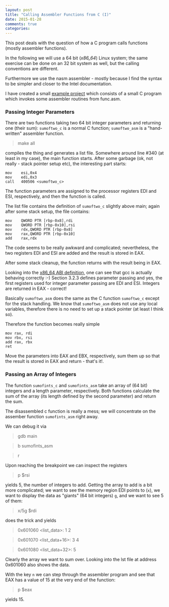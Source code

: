 ```yaml
---
layout: post
title: "Calling Assembler Functions from C (I)"
date: 2015-01-28
comments: true
categories:
---
```


This post deals with the question of how a C program calls functions (mostly
assembler functions).


In the following we will use a 64 bit (*x86_64*) Linux system; the same
exercise can be done on an 32 bit system as well, but the calling conventions
are different.

Furthermore we use the nasm assembler - mostly because I find the syntax to be
simpler and closer to the Intel documentation.

I have created a small [example project](https://github.com/ClemensFMN/asm-stuff/tree/master/int_exchange) 
which consists of a small C program which
invokes some assembler routines from func.asm.

### Passing Integer Parameters ###

There are two functions taking two 64 bit integer parameters and returning one
(their sum): `sumoftwo_c` is a normal C function; `sumoftwo_asm` is a "hand-
written" assembler function.

> make all

compiles the thing and generates a list file. Somewhere around line #340 (at
least in my case), the main function starts. After some garbage (ok, not
really - stack pointer setup etc), the interesting part starts:


	mov    esi,0x4
	mov    edi,0x3
	call   400506 <sumoftwo_c>

The function parameters are assigned to the processor registers EDI and ESI,
respectively, and then the function is called.

The list file contains the definition of `sumoftwo_c` slightly above main; again
after some stack setup, the file contains:

	mov    QWORD PTR [rbp-0x8],rdi
	mov    QWORD PTR [rbp-0x10],rsi
	mov    rdx,QWORD PTR [rbp-0x8]
	mov    rax,QWORD PTR [rbp-0x10]
	add    rax,rdx

The code seems to be really awkward and complicated; nevertheless, the two
registers EDI and ESI are added and the result is stored in EAX.

After some stack cleanup, the function returns with the result being in EAX.


Looking into the [x86_64 ABI
definition](http://www.x86-64.org/documentation/abi.pdf),  one can see that
gcc is actually behaving correctly :-) Section 3.2.3 defines parameter passing
and yes, the first registers used for integer parameter passing are EDI and
ESI. Integers are returned in EAX - correct!


Basically `sumoftwo_asm` does the same as the C function `sumoftwo_c` except
for the stack handling. We know that `sumoftwo_asm` does not use any local
variables, therefore there is no need to set up a stack pointer (at least I
think so).

Therefore the function becomes really simple

	mov rax, rdi
	mov rbx, rsi
	add rax, rbx
	ret

Move the parameters into EAX and EBX, respectively, sum them up so that the
result is stored in EAX and return - that's it!.


### Passing an Array of Integers ###

The function `sumofints_c` and `sumofints_asm` take an array of (64 bit)
integers and a length parameter, respectively. Both functions calculate the
sum of the array (its length defined by the second parameter) and return the
sum.

The disassembled c function is really a mess; we will concentrate on the
assember function `sumofints_asm` right away.

We can debug it via 

> gdb main

> b sumofints_asm

> r

Upon reaching the breakpoint we can inspect the registers

> p $rsi

yields 5, the number of integers to add. Getting the array to add is a bit
more complicated; we want to see the memory region EDI points to (`x`), we
want to display the data as "giants" (64 bit integers) `g`, and we want to see
5 of them:

> x/5g $rdi

does the trick and yields

> 0x601060 <list_data>:   1       2

> 0x601070 <list_data+16>:        3       4

> 0x601080 <list_data+32>:        5

Clearly the array we want to sum over. Looking into the lst file at address
0x601060 also shows the data.

With the key `n` we can step through the assembler program and see that EAX
has a value of 15 at the very end of the function:

> p $eax

yields 15.

